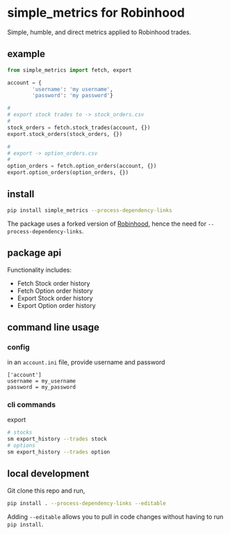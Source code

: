 # simple_metrics for Robinhood
Simple, humble, and direct metrics applied to Robinhood trades.

## example

```py
from simple_metrics import fetch, export

account = {
        'username': 'my username',
        'password': 'my password'}

#
# export stock trades to -> stock_orders.csv
#
stock_orders = fetch.stock_trades(account, {})
export.stock_orders(stock_orders, {})

#
# export -> option_orders.csv
#
option_orders = fetch.option_orders(account, {})
export.option_orders(option_orders, {})
```

## install
```sh
pip install simple_metrics --process-dependency-links
```

The package uses a forked version of
[Robinhood](https://github.com/Jamonek/Robinhood), hence
the need for  `--process-dependency-links`.

## package api

Functionality includes:

- Fetch Stock order history
- Fetch Option order history
- Export Stock order history
- Export Option order history


## command line usage

### config

in an `account.ini` file, provide username and password

```
['account']
username = my_username
password = my_password
```

### cli commands

export

```bash
# stocks
sm export_history --trades stock
# options
sm export_history --trades option
```

## local development
Git clone this repo and run,
```bash
pip install . --process-dependency-links --editable
```

Adding `--editable` allows you to pull in code changes without
having to run `pip install`.
